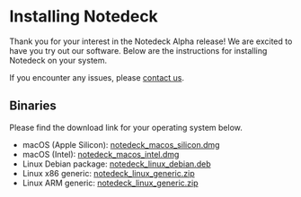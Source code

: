 # Installing Notedeck

Thank you for your interest in the Notedeck Alpha release! We are excited to have you try out our software. Below are the instructions for installing Notedeck on your system.

If you encounter any issues, please [contact us](support@damus.io).

## Binaries

Please find the download link for your operating system below.

- macOS (Apple Silicon): [notedeck_macos_silicon.dmg](#)
- macOS (Intel): [notedeck_macos_intel.dmg](#)
- Linux Debian package: [notedeck_linux_debian.deb](#)
- Linux x86 generic: [notedeck_linux_generic.zip](#)
- Linux ARM generic: [notedeck_linux_generic.zip](#)
